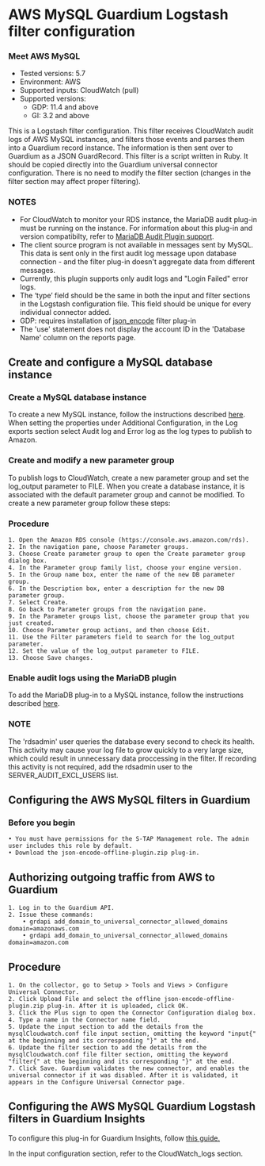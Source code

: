 # AWS MySQL Guardium Logstash filter configuration
### Meet AWS MySQL 
* Tested versions: 5.7
* Environment: AWS
* Supported inputs: CloudWatch (pull)
* Supported versions:
    * GDP: 11.4 and above
    * GI: 3.2 and above

This is a Logstash filter configuration. This filter receives CloudWatch audit logs of AWS MySQL instances, and filters those events and parses them into a Guardium record instance. The information is then sent over to Guardium as a JSON GuardRecord.
This filter is a script written in Ruby. It should be copied directly into the Guardium universal connector configuration. There is no need to modify the filter section (changes in the filter section may affect proper filtering).

### NOTES
* For CloudWatch to monitor your RDS instance, the MariaDB audit plug-in must be running on the instance. For information about this plug-in and version compatibilty, refer to [MariaDB Audit Plugin support](https://docs.aws.amazon.com/AmazonRDS/latest/UserGuide/Appendix.MySQL.Options.AuditPlugin.html).
* The client source program is not available in messages sent by MySQL. This data is sent only in the first audit log message upon database connection - and the filter plug-in doesn't aggregate data from different messages.
* Currently, this plugin supports only audit logs and "Login Failed" error logs.
* The ‘type’ field should be the same in both the input and filter sections in the Logstash configuration file. This field should be unique for every individual connector added.
* GDP: requires installation of [json_encode](https://www.elastic.co/guide/en/logstash-versioned-plugins/current/v3.0.3-plugins-filters-json_encode.html) filter plug-in
* The 'use' statement does not display the account ID in the 'Database Name' column on the reports page.
## Create and configure a MySQL database instance
### Create a MySQL database instance
To create a new MySQL instance, follow the instructions described [here](https://aws.amazon.com/getting-started/hands-on/create-mysql-db/). When setting the properties under Additional Configuration, in the Log exports section select Audit log and Error log as the log types to publish to Amazon.

### Create and modify a new parameter group
To publish logs to CloudWatch, create a new parameter group and set the log_output parameter to FILE. When you create a database instance, it is associated with the default parameter group and cannot be modified. To create a new parameter group follow these steps:
### Procedure
	1. Open the Amazon RDS console (https://console.aws.amazon.com/rds).
	2. In the navigation pane, choose Parameter groups.
	3. Choose Create parameter group to open the Create parameter group dialog box.
	4. In the Parameter group family list, choose your engine version.
	5. In the Group name box, enter the name of the new DB parameter group.
	6. In the Description box, enter a description for the new DB parameter group.
	7. Select Create.
	8. Go back to Parameter groups from the navigation pane.
	9. In the Parameter groups list, choose the parameter group that you just created.
	10. Choose Parameter group actions, and then choose Edit.
	11. Use the Filter parameters field to search for the log_output parameter.
	12. Set the value of the log_output parameter to FILE.
	13. Choose Save changes.

### Enable audit logs using the MariaDB plugin
To add the MariaDB plug-in to a MySQL instance, follow the instructions described [here](https://docs.aws.amazon.com/AmazonRDS/latest/UserGuide/Appendix.MySQL.Options.AuditPlugin.html).
### NOTE
The 'rdsadmin' user queries the database every second to check its health. This activity may cause your log file to grow quickly to a very large size, which could result in unnecessary data proccessing in the filter. If recording this activity is not required, add the rdsadmin user to the SERVER_AUDIT_EXCL_USERS list.

## Configuring the AWS MySQL filters in Guardium
### Before you begin
	• You must have permissions for the S-TAP Management role. The admin user includes this role by default.
	• Download the json-encode-offline-plugin.zip plug-in.
## Authorizing outgoing traffic from AWS to Guardium
	1. Log in to the Guardium API.
	2. Issue these commands:
		• grdapi add_domain_to_universal_connector_allowed_domains domain=amazonaws.com
		• grdapi add_domain_to_universal_connector_allowed_domains domain=amazon.com
## Procedure
	1. On the collector, go to Setup > Tools and Views > Configure Universal Connector.
	2. Click Upload File and select the offline json-encode-offline-plugin.zip plug-in. After it is uploaded, click OK.
	3. Click the Plus sign to open the Connector Configuration dialog box.
	4. Type a name in the Connector name field.
	5. Update the input section to add the details from the mysqlCloudwatch.conf file input section, omitting the keyword "input{" at the beginning and its corresponding "}" at the end.
	6. Update the filter section to add the details from the mysqlCloudwatch.conf file filter section, omitting the keyword "filter{" at the beginning and its corresponding "}" at the end.
	7. Click Save. Guardium validates the new connector, and enables the universal connector if it was disabled. After it is validated, it appears in the Configure Universal Connector page.

## Configuring the AWS MySQL Guardium Logstash filters in Guardium Insights

To configure this plug-in for Guardium Insights, follow [this guide.](https://github.com/IBM/universal-connectors/blob/main/docs/UC_Configuration_GI.md)

In the input configuration section, refer to the CloudWatch_logs section.